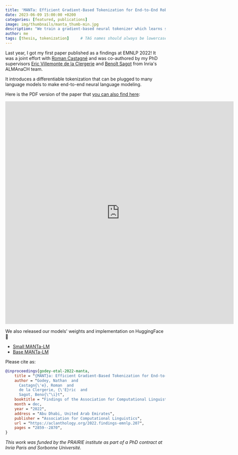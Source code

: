 ```yaml
---
title: 'MANTa: Efficient Gradient-Based Tokenization for End-to-End Robust Language Modeling'
date: 2023-06-09 15:00:00 +0200
categories: [featured, publications]
image: img/thumbnails/manta_thumb-min.jpg
description: "We train a gradient-based neural tokenizer which learns segmentation softly, and improves robustness to misspellings and specific domains with atypical vocabularies."
author: me
tags: [thesis, tokenization]     # TAG names should always be lowercase
---
```


Last year, I got my first paper published as a findings at EMNLP 2022! It was a joint effort with [Roman Castagné](https://romancast.github.io/) and was co-authored by my PhD supervisors [Eric Villemonte de la Clergerie](http://alpage.inria.fr/~clerger/) and [Benoît Sagot](http://alpage.inria.fr/~sagot/) from Inria's ALMAnaCH team.

It introduces a differentiable tokenization that can be plugged to many language models to make end-to-end neural language modeling.

Here is the PDF version of the paper that [you can also find here](https://aclanthology.org/2022.findings-emnlp.207):
<iframe src="https://docs.google.com/gview?url=https://github.com/NathanGodey/nathangodey.github.io/raw/main/_includes/pdfs/manta.pdf&embedded=true" style="width:718px; height:700px;" frameborder="0"></iframe>

We also released our models' weights and implementation on HuggingFace 🤗
- [Small MANTa-LM](https://huggingface.co/almanach/manta-lm-small)
- [Base MANTa-LM](https://huggingface.co/almanach/manta-lm-base)


Please cite as:
```bibtex
@inproceedings{godey-etal-2022-manta,
    title = "{MANT}a: Efficient Gradient-Based Tokenization for End-to-End Robust Language Modeling",
    author = "Godey, Nathan  and
      Castagn{\'e}, Roman  and
      de la Clergerie, {\'E}ric  and
      Sagot, Beno{\^\i}t",
    booktitle = "Findings of the Association for Computational Linguistics: EMNLP 2022",
    month = dec,
    year = "2022",
    address = "Abu Dhabi, United Arab Emirates",
    publisher = "Association for Computational Linguistics",
    url = "https://aclanthology.org/2022.findings-emnlp.207",
    pages = "2859--2870",
}
```

*This work was funded by the PRAIRIE institute as part of a PhD contract at Inria Paris and Sorbonne Université.*